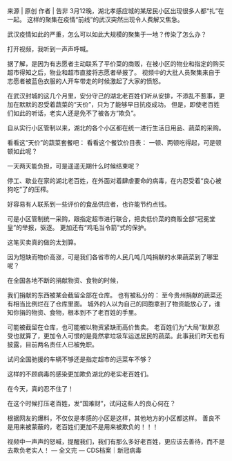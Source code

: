  来源 | 原创 作者 | 告非 3月12晚，湖北孝感应城的某居民小区出现很多人都“扎”在一起。 这样的聚集在疫情“前线”的武汉突然出现令人费解又焦急。

武汉疫情如此的严重，怎么可以如此大规模的聚集于一地？传染了怎么办？

打开视频，我听到一声声呼喊。

据了解，是因为有志愿者主动联系了平价菜的商贩，在被小区的物业和指定的购买超市得知之后，物业和超市直接将志愿者举报了。 视频中的大批人员聚集来自于志愿者被蓝色衣服的人开车带走的时候激起了大家的愤怒。

在武汉封城的这几个月里，安分守己的湖北老百姓们听从安排，不添乱不惹事，更加在默默的忍受着蔬菜的“天价”，只为了能够早日抗疫成功。 但是，即使老百姓们如此的听话，老实人还是免不了被各方“欺负”。

自从实行小区管制以来，湖北的各个小区都在统一进行生活日用品、蔬菜的采购。

看看这“天价”的蔬菜套餐吧： 看看这个餐饮价目表： 一顿、两顿吃得起，可是顿顿如此呢？

一天两天能负担，可是遥遥无期什么时候结束呢？

停工、歇业在家的湖北老百姓，在外面对着肆虐要命的病毒，在内忍受着“良心被狗吃”了的压榨。

好容易有人联系到一些评价的食品供应者，也许能节约点钱。

可是小区管制统一采购，跟指定超市进行联合，把卖低价菜的商贩全部“冠冕堂皇”的举报，驱逐。 更加还有“鸡毛当令箭”式的保护。

这笔买卖真的做的太划算。

因为短缺而物价高涨，可是我们各省市的人民几吨几吨捐献的水果蔬菜到了哪里呢？ 

在全国各地不断的捐献物资、食物的时候，

我们捐献的东西被某会截留全部在仓库。 也有被私分的： 至今贵州捐献的蔬菜还有相当比例烂在了仓库里面。 城外的人以为自己的同胞拿到了物资能放心了，谁知你捐的物资、食物，根本到不了老百姓的手里。

可能被截留在仓库，也可能被以物资紧缺而高价售卖。 老百姓们为“大局”默默忍受也就算了，更加令人可恨的是竟然拿垃圾车运送居民的蔬菜。此事我们昨天也有披露，目前两名责任人已被免职。  

试问全国驰援的车辆不够还是指定超市的运菜车不够？

这样的不顾病毒的感染更加欺负湖北的老实老百姓们。

在今天，真的忍不住了！

在这个时候打压老百姓，发“国难财”，试问这些人的良心何在？

根据网友的爆料，不仅仅是孝感的小区是这样，其他地方的小区都这样。 善良不是用来被蒙蔽的，老百姓们更加不是用来被欺负的！！！

视频中一声声的怒喊，提醒我们，我们有那么多好老百姓，更应该去善待，而不是去欺负老实人！ &#8212; 全文完 &#8212;  CDS档案｜新冠病毒  


